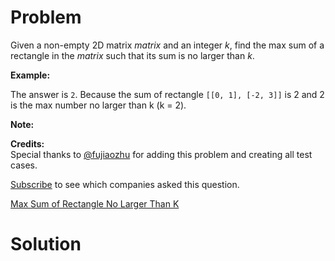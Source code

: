 
# Problem

Given a non-empty 2D matrix _matrix_ and an integer _k_, find the max sum of a
rectangle in the _matrix_ such that its sum is no larger than _k_.

**Example:**  

The answer is `2`. Because the sum of rectangle `[[0, 1], [-2, 3]]` is 2 and 2
is the max number no larger than k (k = 2).

**Note:**  

**Credits:**  
Special thanks to [@fujiaozhu](https://discuss.leetcode.com/user/fujiaozhu)
for adding this problem and creating all test cases.

[Subscribe](/subscribe/) to see which companies asked this question.



[Max Sum of Rectangle No Larger Than K](https://leetcode.com/problems/max-sum-of-sub-matrix-no-larger-than-k)

# Solution



